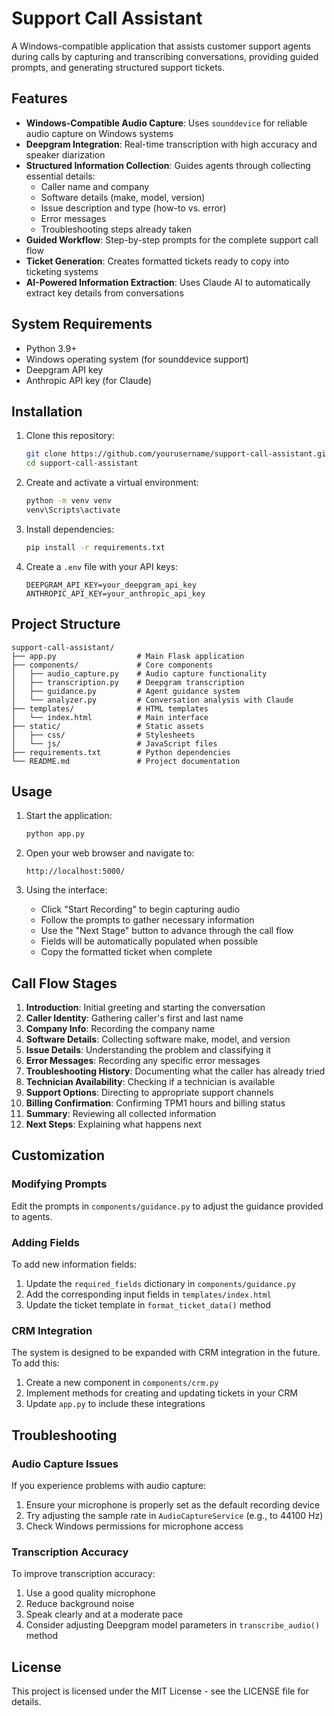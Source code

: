 # Support Call Assistant

A Windows-compatible application that assists customer support agents during calls by capturing and transcribing conversations, providing guided prompts, and generating structured support tickets.

## Features

- **Windows-Compatible Audio Capture**: Uses `sounddevice` for reliable audio capture on Windows systems
- **Deepgram Integration**: Real-time transcription with high accuracy and speaker diarization
- **Structured Information Collection**: Guides agents through collecting essential details:
  - Caller name and company
  - Software details (make, model, version)
  - Issue description and type (how-to vs. error)
  - Error messages
  - Troubleshooting steps already taken
- **Guided Workflow**: Step-by-step prompts for the complete support call flow
- **Ticket Generation**: Creates formatted tickets ready to copy into ticketing systems
- **AI-Powered Information Extraction**: Uses Claude AI to automatically extract key details from conversations

## System Requirements

- Python 3.9+
- Windows operating system (for sounddevice support)
- Deepgram API key
- Anthropic API key (for Claude)

## Installation

1. Clone this repository:
   ```bash
   git clone https://github.com/yourusername/support-call-assistant.git
   cd support-call-assistant
   ```

2. Create and activate a virtual environment:
   ```bash
   python -m venv venv
   venv\Scripts\activate
   ```

3. Install dependencies:
   ```bash
   pip install -r requirements.txt
   ```

4. Create a `.env` file with your API keys:
   ```
   DEEPGRAM_API_KEY=your_deepgram_api_key
   ANTHROPIC_API_KEY=your_anthropic_api_key
   ```

## Project Structure

```
support-call-assistant/
├── app.py                  # Main Flask application
├── components/             # Core components
│   ├── audio_capture.py    # Audio capture functionality
│   ├── transcription.py    # Deepgram transcription
│   ├── guidance.py         # Agent guidance system
│   └── analyzer.py         # Conversation analysis with Claude
├── templates/              # HTML templates
│   └── index.html          # Main interface
├── static/                 # Static assets
│   ├── css/                # Stylesheets
│   └── js/                 # JavaScript files
├── requirements.txt        # Python dependencies
└── README.md               # Project documentation
```

## Usage

1. Start the application:
   ```bash
   python app.py
   ```

2. Open your web browser and navigate to:
   ```
   http://localhost:5000/
   ```

3. Using the interface:
   - Click "Start Recording" to begin capturing audio
   - Follow the prompts to gather necessary information
   - Use the "Next Stage" button to advance through the call flow
   - Fields will be automatically populated when possible
   - Copy the formatted ticket when complete

## Call Flow Stages

1. **Introduction**: Initial greeting and starting the conversation
2. **Caller Identity**: Gathering caller's first and last name
3. **Company Info**: Recording the company name
4. **Software Details**: Collecting software make, model, and version
5. **Issue Details**: Understanding the problem and classifying it
6. **Error Messages**: Recording any specific error messages
7. **Troubleshooting History**: Documenting what the caller has already tried
8. **Technician Availability**: Checking if a technician is available
9. **Support Options**: Directing to appropriate support channels
10. **Billing Confirmation**: Confirming TPM1 hours and billing status
11. **Summary**: Reviewing all collected information
12. **Next Steps**: Explaining what happens next

## Customization

### Modifying Prompts

Edit the prompts in `components/guidance.py` to adjust the guidance provided to agents.

### Adding Fields

To add new information fields:

1. Update the `required_fields` dictionary in `components/guidance.py`
2. Add the corresponding input fields in `templates/index.html`
3. Update the ticket template in `format_ticket_data()` method

### CRM Integration

The system is designed to be expanded with CRM integration in the future. To add this:

1. Create a new component in `components/crm.py`
2. Implement methods for creating and updating tickets in your CRM
3. Update `app.py` to include these integrations

## Troubleshooting

### Audio Capture Issues

If you experience problems with audio capture:

1. Ensure your microphone is properly set as the default recording device
2. Try adjusting the sample rate in `AudioCaptureService` (e.g., to 44100 Hz)
3. Check Windows permissions for microphone access

### Transcription Accuracy

To improve transcription accuracy:

1. Use a good quality microphone
2. Reduce background noise
3. Speak clearly and at a moderate pace
4. Consider adjusting Deepgram model parameters in `transcribe_audio()` method

## License

This project is licensed under the MIT License - see the LICENSE file for details.
